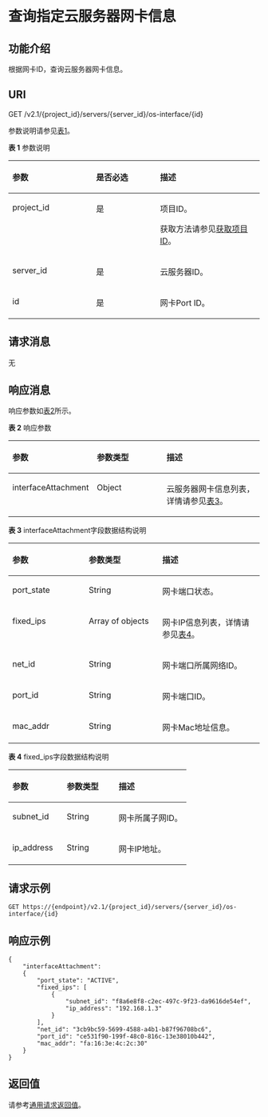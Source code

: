 # 查询指定云服务器网卡信息<a name="ZH-CN_TOPIC_0020212662"></a>

## 功能介绍<a name="section44739342"></a>

根据网卡ID，查询云服务器网卡信息。

## URI<a name="section901"></a>

GET /v2.1/\{project\_id\}/servers/\{server\_id\}/os-interface/\{id\}

参数说明请参见[表1](#table25654779)。

**表 1**  参数说明

<a name="table25654779"></a>
<table><thead align="left"><tr id="row30661937"><th class="cellrowborder" valign="top" width="33.33%" id="mcps1.2.4.1.1"><p id="p5187119"><a name="p5187119"></a><a name="p5187119"></a>参数</p>
</th>
<th class="cellrowborder" valign="top" width="25.44%" id="mcps1.2.4.1.2"><p id="p17503500"><a name="p17503500"></a><a name="p17503500"></a>是否必选</p>
</th>
<th class="cellrowborder" valign="top" width="41.23%" id="mcps1.2.4.1.3"><p id="p8497414"><a name="p8497414"></a><a name="p8497414"></a>描述</p>
</th>
</tr>
</thead>
<tbody><tr id="row52467932"><td class="cellrowborder" valign="top" width="33.33%" headers="mcps1.2.4.1.1 "><p id="p22044110"><a name="p22044110"></a><a name="p22044110"></a>project_id</p>
</td>
<td class="cellrowborder" valign="top" width="25.44%" headers="mcps1.2.4.1.2 "><p id="p40742509"><a name="p40742509"></a><a name="p40742509"></a>是</p>
</td>
<td class="cellrowborder" valign="top" width="41.23%" headers="mcps1.2.4.1.3 "><p id="p37593705"><a name="p37593705"></a><a name="p37593705"></a>项目ID。</p>
<p id="p1180512217438"><a name="p1180512217438"></a><a name="p1180512217438"></a>获取方法请参见<a href="获取项目ID.md">获取项目ID</a>。</p>
</td>
</tr>
<tr id="row3850232617435"><td class="cellrowborder" valign="top" width="33.33%" headers="mcps1.2.4.1.1 "><p id="p3575612917451"><a name="p3575612917451"></a><a name="p3575612917451"></a>server_id</p>
</td>
<td class="cellrowborder" valign="top" width="25.44%" headers="mcps1.2.4.1.2 "><p id="p1056536017451"><a name="p1056536017451"></a><a name="p1056536017451"></a>是</p>
</td>
<td class="cellrowborder" valign="top" width="41.23%" headers="mcps1.2.4.1.3 "><p id="p5048782717451"><a name="p5048782717451"></a><a name="p5048782717451"></a><span id="text29325455013"><a name="text29325455013"></a><a name="text29325455013"></a>云服务器</span>ID。</p>
</td>
</tr>
<tr id="row39171493"><td class="cellrowborder" valign="top" width="33.33%" headers="mcps1.2.4.1.1 "><p id="p18774354"><a name="p18774354"></a><a name="p18774354"></a>id</p>
</td>
<td class="cellrowborder" valign="top" width="25.44%" headers="mcps1.2.4.1.2 "><p id="p44327687"><a name="p44327687"></a><a name="p44327687"></a>是</p>
</td>
<td class="cellrowborder" valign="top" width="41.23%" headers="mcps1.2.4.1.3 "><p id="p21064308"><a name="p21064308"></a><a name="p21064308"></a>网卡Port ID。</p>
</td>
</tr>
</tbody>
</table>

## 请求消息<a name="section8117"></a>

无

## 响应消息<a name="section73053"></a>

响应参数如[表2](#table59131099)所示。

**表 2**  响应参数

<a name="table59131099"></a>
<table><thead align="left"><tr id="row30342446"><th class="cellrowborder" valign="top" width="30.64%" id="mcps1.2.4.1.1"><p id="p41819089"><a name="p41819089"></a><a name="p41819089"></a>参数</p>
</th>
<th class="cellrowborder" valign="top" width="28.76%" id="mcps1.2.4.1.2"><p id="p34008447"><a name="p34008447"></a><a name="p34008447"></a>参数类型</p>
</th>
<th class="cellrowborder" valign="top" width="40.6%" id="mcps1.2.4.1.3"><p id="p3220827"><a name="p3220827"></a><a name="p3220827"></a>描述</p>
</th>
</tr>
</thead>
<tbody><tr id="row59560431"><td class="cellrowborder" valign="top" width="30.64%" headers="mcps1.2.4.1.1 "><p id="p59665636"><a name="p59665636"></a><a name="p59665636"></a>interfaceAttachment</p>
</td>
<td class="cellrowborder" valign="top" width="28.76%" headers="mcps1.2.4.1.2 "><p id="p20239120"><a name="p20239120"></a><a name="p20239120"></a>Object</p>
</td>
<td class="cellrowborder" valign="top" width="40.6%" headers="mcps1.2.4.1.3 "><p id="p86059257225"><a name="p86059257225"></a><a name="p86059257225"></a><span id="text208921225115012"><a name="text208921225115012"></a><a name="text208921225115012"></a>云服务器</span>网卡信息列表，详情请参见<a href="#table24005299">表3</a>。</p>
</td>
</tr>
</tbody>
</table>

**表 3**  interfaceAttachment字段数据结构说明

<a name="table24005299"></a>
<table><thead align="left"><tr id="row46441279"><th class="cellrowborder" valign="top" width="30.39%" id="mcps1.2.4.1.1"><p id="p174601748143018"><a name="p174601748143018"></a><a name="p174601748143018"></a>参数</p>
</th>
<th class="cellrowborder" valign="top" width="29.26%" id="mcps1.2.4.1.2"><p id="p15460748163010"><a name="p15460748163010"></a><a name="p15460748163010"></a>参数类型</p>
</th>
<th class="cellrowborder" valign="top" width="40.35%" id="mcps1.2.4.1.3"><p id="p10460248123010"><a name="p10460248123010"></a><a name="p10460248123010"></a>描述</p>
</th>
</tr>
</thead>
<tbody><tr id="row64586077"><td class="cellrowborder" valign="top" width="30.39%" headers="mcps1.2.4.1.1 "><p id="p64089786"><a name="p64089786"></a><a name="p64089786"></a>port_state</p>
</td>
<td class="cellrowborder" valign="top" width="29.26%" headers="mcps1.2.4.1.2 "><p id="p56055356"><a name="p56055356"></a><a name="p56055356"></a>String</p>
</td>
<td class="cellrowborder" valign="top" width="40.35%" headers="mcps1.2.4.1.3 "><p id="p62165703"><a name="p62165703"></a><a name="p62165703"></a>网卡端口状态。</p>
</td>
</tr>
<tr id="row22620416"><td class="cellrowborder" valign="top" width="30.39%" headers="mcps1.2.4.1.1 "><p id="p20314447"><a name="p20314447"></a><a name="p20314447"></a>fixed_ips</p>
</td>
<td class="cellrowborder" valign="top" width="29.26%" headers="mcps1.2.4.1.2 "><p id="p4888719"><a name="p4888719"></a><a name="p4888719"></a>Array of objects</p>
</td>
<td class="cellrowborder" valign="top" width="40.35%" headers="mcps1.2.4.1.3 "><p id="p7106508"><a name="p7106508"></a><a name="p7106508"></a>网卡IP信息列表，详情请参见<a href="#table53180163">表4</a>。</p>
</td>
</tr>
<tr id="row63958576"><td class="cellrowborder" valign="top" width="30.39%" headers="mcps1.2.4.1.1 "><p id="p13262169"><a name="p13262169"></a><a name="p13262169"></a>net_id</p>
</td>
<td class="cellrowborder" valign="top" width="29.26%" headers="mcps1.2.4.1.2 "><p id="p40009126"><a name="p40009126"></a><a name="p40009126"></a>String</p>
</td>
<td class="cellrowborder" valign="top" width="40.35%" headers="mcps1.2.4.1.3 "><p id="p41406050"><a name="p41406050"></a><a name="p41406050"></a>网卡端口所属网络ID。</p>
</td>
</tr>
<tr id="row37110132"><td class="cellrowborder" valign="top" width="30.39%" headers="mcps1.2.4.1.1 "><p id="p53130720"><a name="p53130720"></a><a name="p53130720"></a>port_id</p>
</td>
<td class="cellrowborder" valign="top" width="29.26%" headers="mcps1.2.4.1.2 "><p id="p27217289"><a name="p27217289"></a><a name="p27217289"></a>String</p>
</td>
<td class="cellrowborder" valign="top" width="40.35%" headers="mcps1.2.4.1.3 "><p id="p44289360"><a name="p44289360"></a><a name="p44289360"></a>网卡端口ID。</p>
</td>
</tr>
<tr id="row63059925"><td class="cellrowborder" valign="top" width="30.39%" headers="mcps1.2.4.1.1 "><p id="p7580267"><a name="p7580267"></a><a name="p7580267"></a>mac_addr</p>
</td>
<td class="cellrowborder" valign="top" width="29.26%" headers="mcps1.2.4.1.2 "><p id="p6466753"><a name="p6466753"></a><a name="p6466753"></a>String</p>
</td>
<td class="cellrowborder" valign="top" width="40.35%" headers="mcps1.2.4.1.3 "><p id="p16643039"><a name="p16643039"></a><a name="p16643039"></a>网卡Mac地址信息。</p>
</td>
</tr>
</tbody>
</table>

**表 4**  fixed\_ips字段数据结构说明

<a name="table53180163"></a>
<table><thead align="left"><tr id="row34896342"><th class="cellrowborder" valign="top" width="30.516948305169482%" id="mcps1.2.4.1.1"><p id="p10906155214308"><a name="p10906155214308"></a><a name="p10906155214308"></a>参数</p>
</th>
<th class="cellrowborder" valign="top" width="29.1970802919708%" id="mcps1.2.4.1.2"><p id="p1490615524301"><a name="p1490615524301"></a><a name="p1490615524301"></a>参数类型</p>
</th>
<th class="cellrowborder" valign="top" width="40.28597140285971%" id="mcps1.2.4.1.3"><p id="p129069520307"><a name="p129069520307"></a><a name="p129069520307"></a>描述</p>
</th>
</tr>
</thead>
<tbody><tr id="row66523006"><td class="cellrowborder" valign="top" width="30.516948305169482%" headers="mcps1.2.4.1.1 "><p id="p64293480112230"><a name="p64293480112230"></a><a name="p64293480112230"></a>subnet_id</p>
</td>
<td class="cellrowborder" valign="top" width="29.1970802919708%" headers="mcps1.2.4.1.2 "><p id="p40389402112230"><a name="p40389402112230"></a><a name="p40389402112230"></a>String</p>
</td>
<td class="cellrowborder" valign="top" width="40.28597140285971%" headers="mcps1.2.4.1.3 "><p id="p50192196112230"><a name="p50192196112230"></a><a name="p50192196112230"></a>网卡所属子网ID。</p>
</td>
</tr>
<tr id="row12592542"><td class="cellrowborder" valign="top" width="30.516948305169482%" headers="mcps1.2.4.1.1 "><p id="p15780700112230"><a name="p15780700112230"></a><a name="p15780700112230"></a>ip_address</p>
</td>
<td class="cellrowborder" valign="top" width="29.1970802919708%" headers="mcps1.2.4.1.2 "><p id="p3168304112230"><a name="p3168304112230"></a><a name="p3168304112230"></a>String</p>
</td>
<td class="cellrowborder" valign="top" width="40.28597140285971%" headers="mcps1.2.4.1.3 "><p id="p27992537112230"><a name="p27992537112230"></a><a name="p27992537112230"></a>网卡IP地址。</p>
</td>
</tr>
</tbody>
</table>

## 请求示例<a name="section132471610203513"></a>

```
GET https://{endpoint}/v2.1/{project_id}/servers/{server_id}/os-interface/{id}
```

## 响应示例<a name="section1032435683014"></a>

```
{
    "interfaceAttachment": 
    {
        "port_state": "ACTIVE",
        "fixed_ips": [
            {
                "subnet_id": "f8a6e8f8-c2ec-497c-9f23-da9616de54ef",
                "ip_address": "192.168.1.3"
            }
        ],
        "net_id": "3cb9bc59-5699-4588-a4b1-b87f96708bc6",
        "port_id": "ce531f90-199f-48c0-816c-13e38010b442",
        "mac_addr": "fa:16:3e:4c:2c:30"
    }
}
```

## 返回值<a name="section657479"></a>

请参考[通用请求返回值](通用请求返回值.md)。


